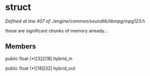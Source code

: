 # struct 

*Defined at line 407 of ./engine/common/soundlib/libmpg/mpg123.h*

 these are significant chunks of memory already...



## Members

public float (*)[32][18] hybrid_in

public float (*)[18][32] hybrid_out



